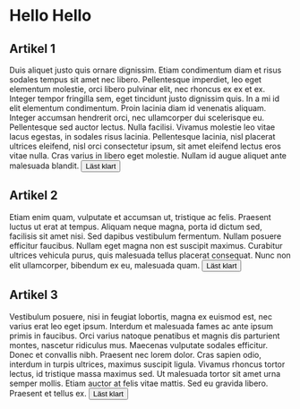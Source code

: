 # Hello Hello

## Artikel 1
Duis aliquet justo quis ornare dignissim. Etiam condimentum diam et risus sodales tempus sit amet nec libero. Pellentesque imperdiet, leo eget elementum molestie, orci libero pulvinar elit, nec rhoncus ex ex et ex. Integer tempor fringilla sem, eget tincidunt justo dignissim quis. In a mi id elit elementum condimentum. Proin lacinia diam id venenatis aliquam. Integer accumsan hendrerit orci, nec ullamcorper dui scelerisque eu. Pellentesque sed auctor lectus. Nulla facilisi. Vivamus molestie leo vitae lacus egestas, in sodales risus lacinia. Pellentesque lacinia, nisl placerat ultrices eleifend, nisl orci consectetur ipsum, sit amet eleifend lectus eros vitae nulla. Cras varius in libero eget molestie. Nullam id augue aliquet ante malesuada blandit.
<button id="read">Läst klart</button>

## Artikel 2
Etiam enim quam, vulputate et accumsan ut, tristique ac felis. Praesent luctus ut erat at tempus. Aliquam neque magna, porta id dictum sed, facilisis sit amet nisi. Sed dapibus vestibulum fermentum. Nullam posuere efficitur faucibus. Nullam eget magna non est suscipit maximus. Curabitur ultrices vehicula purus, quis malesuada tellus placerat consequat. Nunc non elit ullamcorper, bibendum ex eu, malesuada quam.
<button>Läst klart</button>

## Artikel 3
Vestibulum posuere, nisi in feugiat lobortis, magna ex euismod est, nec varius erat leo eget ipsum. Interdum et malesuada fames ac ante ipsum primis in faucibus. Orci varius natoque penatibus et magnis dis parturient montes, nascetur ridiculus mus. Maecenas vulputate sodales efficitur. Donec et convallis nibh. Praesent nec lorem dolor. Cras sapien odio, interdum in turpis ultrices, maximus suscipit ligula. Vivamus rhoncus tortor lectus, id tristique massa maximus sed. Ut malesuada tortor sit amet urna semper mollis. Etiam auctor at felis vitae mattis. Sed eu gravida libero. Praesent et tellus ex.
<button>Läst klart</button>


